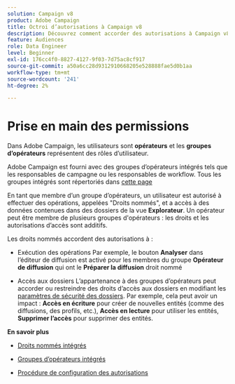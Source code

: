 ```yaml
---
solution: Campaign v8
product: Adobe Campaign
title: Octroi d’autorisations à Campaign v8
description: Découvrez comment accorder des autorisations à Campaign v8
feature: Audiences
role: Data Engineer
level: Beginner
exl-id: 176cc4f0-8827-4127-9f03-7d75ac8cf917
source-git-commit: a50a6cc28d9312910668205e528888fae5d0b1aa
workflow-type: tm+mt
source-wordcount: '241'
ht-degree: 2%

---
```


# Prise en main des permissions

Dans Adobe Campaign, les utilisateurs sont **opérateurs** et les **groupes d’opérateurs** représentent des rôles d’utilisateur.

Adobe Campaign est fourni avec des groupes d’opérateurs intégrés tels que les responsables de campagne ou les responsables de workflow. Tous les groupes intégrés sont répertoriés dans [cette page](https://experienceleague.adobe.com/docs/campaign-classic/using/getting-started/permissions/access-management-groups.html?lang=en#default-groups)

En tant que membre d’un groupe d’opérateurs, un utilisateur est autorisé à effectuer des opérations, appelées &quot;Droits nommés&quot;, et a accès à des données contenues dans des dossiers de la vue **Explorateur**. Un opérateur peut être membre de plusieurs groupes d&#39;opérateurs : les droits et les autorisations d’accès sont additifs.

Les droits nommés accordent des autorisations à :

* Exécution des opérations
Par exemple, le bouton **Analyser** dans l’éditeur de diffusion est activé pour les membres du groupe **Opérateur de diffusion** qui ont le **Préparer la diffusion** droit nommé

* Accès aux dossiers
L’appartenance à des groupes d’opérateurs peut accorder ou restreindre des droits d’accès aux dossiers en modifiant les [paramètres de sécurité des dossiers](https://experienceleague.adobe.com/docs/campaign-classic/using/getting-started/permissions/access-management-folders.html?lang=en#permissions-on-a-folder). Par exemple, cela peut avoir un impact : **Accès en écriture** pour créer de nouvelles entités (comme des diffusions, des profils, etc.), **Accès en lecture** pour utiliser les entités, **Supprimer l’accès** pour supprimer des entités.

**En savoir plus**

* [Droits nommés intégrés](https://experienceleague.adobe.com/docs/campaign-classic/using/getting-started/permissions/access-management-named-rights.html)

* [Groupes d’opérateurs intégrés](https://experienceleague.adobe.com/docs/campaign-classic/using/getting-started/permissions/access-management-groups.html?lang=en#default-groups)

* [Procédure de configuration des autorisations](https://experienceleague.adobe.com/docs/campaign-classic/using/getting-started/permissions/access-management.html)
